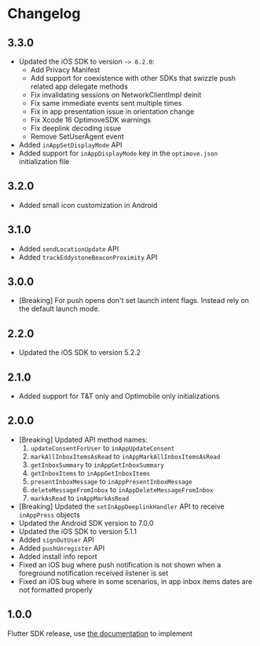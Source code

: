 # Changelog

## 3.3.0

- Updated the iOS SDK to version `~> 6.2.0`:
  - Add Privacy Manifest
  - Add support for coexistence with other SDKs that swizzle push related app delegate methods
  - Fix invalidating sessions on NetworkClientImpl deinit
  - Fix same immediate events sent multiple times
  - Fix in app presentation issue in orientation change
  - Fix Xcode 16 OptimoveSDK warnings
  - Fix deeplink decoding issue
  - Remove SetUserAgent event
- Added `inAppSetDisplayMode` API
- Added support for `inAppDisplayMode` key in the `optimove.json` initialization file 

## 3.2.0

- Added small icon customization in Android

## 3.1.0

- Added `sendLocationUpdate` API
- Added `trackEddystoneBeaconProximity` API

## 3.0.0

- [Breaking] For push opens don't set launch intent flags. Instead rely on the default launch mode.

## 2.2.0

- Updated the iOS SDK to version 5.2.2

## 2.1.0

- Added support for T&T only and Optimobile only initializations

## 2.0.0

- [Breaking] Updated API method names:
  1. `updateConsentForUser` to `inAppUpdateConsent`
  2. `markAllInboxItemsAsRead` to `inAppMarkAllInboxItemsAsRead`
  3. `getInboxSummary` to `inAppGetInboxSummary`
  4. `getInboxItems` to `inAppGetInboxItems`
  5. `presentInboxMessage` to `inAppPresentInboxMessage`
  6. `deleteMessageFromInbox` to `inAppDeleteMessageFromInbox`
  7. `markAsRead` to `inAppMarkAsRead`
- [Breaking] Updated the `setInAppDeeplinkHandler` API to receive `inAppPress` objects
- Updated the Android SDK version to 7.0.0
- Updated the iOS SDK to version 5.1.1
- Added `signOutUser` API
- Added `pushUnregister` API
- Added install info report
- Fixed an iOS bug where push notification is not shown when a foreground notification received listener is set
- Fixed an iOS bug where in some scenarios, in app inbox items dates are not formatted properly

## 1.0.0

Flutter SDK release, use [the documentation](https://github.com/optimove-tech/Optimove-SDK-Flutter/blob/main/README.md) to implement
